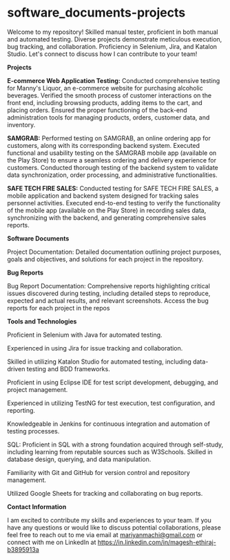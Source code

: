 # software_documents-projects
Welcome to my repository! Skilled manual tester, proficient in both manual and automated testing. Diverse projects demonstrate meticulous execution, bug tracking, and collaboration. Proficiency in Selenium, Jira, and Katalon Studio. Let's connect to discuss how I can contribute to your team!

**Projects**

**E-commerce Web Application Testing:** Conducted comprehensive testing for Manny's Liquor, an e-commerce website for purchasing alcoholic beverages. Verified the smooth process of customer interactions on the front end, including browsing products, adding items to the cart, and placing orders. Ensured the proper functioning of the back-end administration tools for managing products, orders, customer data, and inventory.

**SAMGRAB:** Performed testing on SAMGRAB, an online ordering app for customers, along with its corresponding backend system. Executed functional and usability testing on the SAMGRAB mobile app (available on the Play Store) to ensure a seamless ordering and delivery experience for customers. Conducted thorough testing of the backend system to validate data synchronization, order processing, and administrative functionalities.

**SAFE TECH FIRE SALES:** Conducted testing for SAFE TECH FIRE SALES, a mobile application and backend system designed for tracking sales personnel activities. Executed end-to-end testing to verify the functionality of the mobile app (available on the Play Store) in recording sales data, synchronizing with the backend, and generating comprehensive sales reports.

**Software Documents**

Project Documentation: Detailed documentation outlining project purposes, goals and objectives, and solutions for each project in the repository.

**Bug Reports**

Bug Report Documentation: Comprehensive reports highlighting critical issues discovered during testing, including detailed steps to reproduce, expected and actual results, and relevant screenshots. Access the bug reports for each project in the repos

**Tools and Technologies**

Proficient in Selenium with Java for automated testing.

Experienced in using Jira for issue tracking and collaboration.

Skilled in utilizing Katalon Studio for automated testing, including data-driven testing and BDD frameworks.

Proficient in using Eclipse IDE for test script development, debugging, and project management.

Experienced in utilizing TestNG for test execution, test configuration, and reporting.

Knowledgeable in Jenkins for continuous integration and automation of testing processes.

SQL: Proficient in SQL with a strong foundation acquired through self-study, including learning from reputable sources such as W3Schools. Skilled in database design, querying, and data manipulation.

Familiarity with Git and GitHub for version control and repository management.

Utilized Google Sheets for tracking and collaborating on bug reports.

**Contact Information**

I am excited to contribute my skills and experiences to your team. If you have any questions or would like to discuss potential collaborations, please feel free to reach out to me via email at mariyanmachi@gmail.com or connect with me on LinkedIn at https://in.linkedin.com/in/magesh-ethiraj-b3895913a
